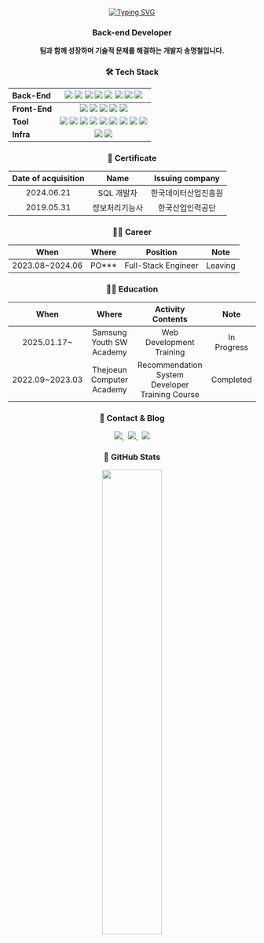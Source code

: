 <div align="center">
<!--font: https://fonts.google.com/specimen/Redressed   Redressed,Festive --> 

[![Typing SVG](https://readme-typing-svg.herokuapp.com/?color=6796e5&lines=Hello~!!&font=Dancing+Script&size=50&center=true&vCenter=true&width=600&height=80)](https://git.io/typing-svg)

### Back-end Developer

<b>팀과 함께 성장하며 기술적 문제를 해결하는 개발자 송명철입니다.</b>

### 🛠️ Tech Stack

<!-- <img src="https://img.shields.io/badge/표시할이름-색상?style=flat-square&logo=기술스택아이콘&logoColor=white"> -->
<!-- Simple Icons URL : https://simpleicons.org/ -->

|<b>Back-End</b>|<img src="https://img.shields.io/badge/NestJS-E0234E?style=flat-square&logo=nestjs&logoColor=white"> <img src="https://img.shields.io/badge/TypeScript-3178C6?style=flat-square&logo=typescript&logoColor=white"> <img src="https://img.shields.io/badge/TypeORM-FE0803?style=flat-square&logo=typeorm&logoColor=white"> <img src="https://img.shields.io/badge/PostgreSQL-4169E1?style=flat-square&logo=postgresql&logoColor=white"> <img src="https://img.shields.io/badge/MySQL-4479A1?style=flat-square&logo=mysql&logoColor=white"> <img src="https://img.shields.io/badge/SQLite-003B57?style=flat-square&logo=SQLite&logoColor=white"> <img src="https://img.shields.io/badge/Firebase-DD2C00?style=flat-square&logo=firebase&logoColor=white"> <img src="https://img.shields.io/badge/Spring Boot-6DB33F?style=flat-square&logo=springboot&logoColor=white">|
|:--|:--:|
|<b>Front-End</b>|<img src="https://img.shields.io/badge/Flutter-02569B?style=flat-square&logo=flutter&logoColor=white"> <img src="https://img.shields.io/badge/Dart-0175C2?style=flat-square&logo=dart&logoColor=white"> <img src="https://img.shields.io/badge/Svelte-FF3E00?style=flat-square&logo=svelte&logoColor=white"> <img src="https://img.shields.io/badge/Tailwind CSS-06B6D4?style=flat-square&logo=tailwindcss&logoColor=white"> <img src="https://img.shields.io/badge/TypeScript-3178C6?style=flat-square&logo=typescript&logoColor=white"> |
|<b>Tool</b>|<img src="https://img.shields.io/badge/Fork-3178C6?style=flat-square&logo=fork&logoColor=white"> <img src="https://img.shields.io/badge/GitHub-181717?style=flat-square&logo=github&logoColor=white"> <img src="https://img.shields.io/badge/Notion-000000?style=flat-square&logo=notion&logoColor=white"> <img src="https://img.shields.io/badge/Postman-FF6C37?style=flat-square&logo=postman&logoColor=white"> <img src="https://img.shields.io/badge/Jira-0052CC?style=flat-square&logo=jira&logoColor=white"> <img src="https://img.shields.io/badge/Figma-F24E1E?style=flat-square&logo=figma&logoColor=white"> <img src="https://img.shields.io/badge/Jira-0052CC?style=flat-square&logo=jira&logoColor=white"> <img src="https://img.shields.io/badge/Miro-F24E1E?style=flat-square&logo=miro&logoColor=white"> <img src="https://img.shields.io/badge/Selenium-43B02A?style=flat-square&logo=selenium&logoColor=white">|
|<b>Infra</b>|<img src="https://img.shields.io/badge/Docker-2496ED?style=flat-square&logo=docker&logoColor=white"> <img src="https://img.shields.io/badge/Grafana-F46800?style=flat-square&logo=grafana&logoColor=white">|


<!-- TODO : Notion 이력서 생성 및 작성하기 -->

<!-- <br>
  <a href="https://www.notion.so/e4e7fbe1e231401f8c860e8c635c766a" target="_blank"><img src="https://img.shields.io/badge/Notion-show-1F305F?style=social&logo=Notion&logoColor=black"/></a>
<br> -->


<!-- TODO : Project List -->

### 🪪 Certificate

|Date of acquisition|Name|Issuing company|
|:--:|:--:|:--:|
|2024.06.21|SQL 개발자|한국데이터산업진흥원|
|2019.05.31|정보처리기능사|한국산업인력공단|

### 🧑‍💼 Career
|When|Where|Position|Note|
|:--:|:--:|:--:|:--:|
|2023.08~2024.06|PO***|Full-Stack Engineer|Leaving|

### 🧑‍🎓 Education
|When|Where|Activity Contents|Note|
|:--:|:--:|:--:|:--:|
|2025.01.17~|Samsung Youth SW Academy | Web Development Training | In Progress|
|2022.09~2023.03|Thejoeun Computer Academy| Recommendation System Developer Training Course| Completed


### 📮 Contact & Blog
<a href="mailto:msoko89@gmail.com">
  <img src="https://img.shields.io/badge/Gmail-EA4335?style=flat-square&logo=gmail&logoColor=white">
</a>&nbsp
<a href="mailto:msoko1@naver.com">
  <img src="https://img.shields.io/badge/Naver-03C75A?style=flat-square&logo=naver&logoColor=white">
</a>&nbsp
<a href="https://smasmc.tistory.com">
  <img src="https://img.shields.io/badge/Tistory Blog-000000?style=flat-square&logo=tistory&logoColor=white">
</a>

### 🌟 GitHub Stats
  
<a href="s">
  <img src="https://github-readme-stats.vercel.app/api?username=SMASMC&theme=tokyonight&show_icons=true&text_color=e5e5f0&icon_color=707070&hide_border=true" width="49.2%" />
